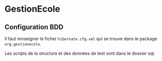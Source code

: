 # GestionEcole

## Configuration BDD
Il faut renseigner le ficher `hibernate.cfg.xml` qui se trouve dans le package `org.gestionecole`.

Les scripts de la structure et des données de test sont dans le dossier sql.
